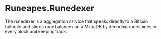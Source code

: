 # Runeapes.Runedexer
The runedexer is a aggregation service that speaks directly to a Bitcoin fullnode and stores rune balances on a MariaDB by decoding runestones in every block and keeping track.
